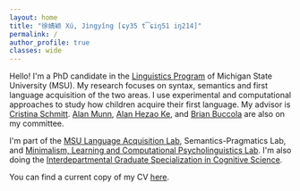 ```yaml
---
layout: home
title: "徐婧颖 Xú, Jìngyǐng [ɕy35 t͡ɕiŋ51 iŋ214]"
permalink: /
author_profile: true
classes: wide
---
```


<style>
  @media (min-width:801px){
    .author__avatar{ width:auto !important; }     /* let the box size to the image */
    .author__avatar img{
      border-radius:0 !important;                  /* not circular */
      width:auto !important;                       /* use image’s own width */
      height:auto !important;                      /* keep proportions */
      max-width:240px !important;                  /* cap so it doesn’t overflow */
      max-height:320px !important;                 /* optional cap */
    }
  }
</style>


Hello! I'm a PhD candidate in the [Linguistics Program](https://lilac.msu.edu/linguistics/) of Michigan State University (MSU). My research focuses on syntax, semantics and first language acquisition of the two areas. I use experimental and computational approaches to study how children acquire their first language. My advisor is [Cristina Schmitt](https://people.cal.msu.edu/schmit12/). [Alan Munn](https://amunn.github.io/), [Alan Hezao Ke](https://hezaoke.weebly.com/), and [Brian Buccola](https://brianbuccola.com/) are also on my committee. 

I'm part of the [MSU Language Acquisition Lab](https://www.msuacquisition.org/index.html), Semantics-Pragmatics Lab, and [Minimalism, Learning and 
Computational Psycholinguistics Lab](https://sites.google.com/view/mlclab). I'm also doing the [Interdepartmental Graduate Specialization in Cognitive Science](https://cogsci.msu.edu/graduate.html). 

You can find a current copy of my CV [here](http://jingyingx.github.io/jingyingxu-cv_sept_2025.pdf).


